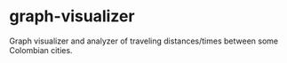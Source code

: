 # graph-visualizer

Graph visualizer and analyzer of traveling distances/times between some Colombian cities.
